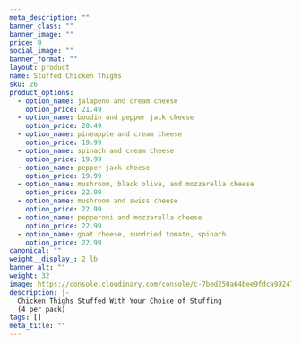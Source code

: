 ```yaml
---
meta_description: ""
banner_class: ""
banner_image: ""
price: 0
social_image: ""
banner_format: ""
layout: product
name: Stuffed Chicken Thighs
sku: 26
product_options:
  - option_name: jalapeno and cream cheese
    option_price: 21.49
  - option_name: boudin and pepper jack cheese
    option_price: 20.49
  - option_name: pineapple and cream cheese
    option_price: 19.99
  - option_name: spinach and cream cheese
    option_price: 19.99
  - option_name: pepper jack cheese
    option_price: 19.99
  - option_name: mushroom, black olive, and mozzarella cheese
    option_price: 22.99
  - option_name: mushroom and swiss cheese
    option_price: 22.99
  - option_name: pepperoni and mozzarella cheese
    option_price: 22.99
  - option_name: goat cheese, sundried tomato, spinach
    option_price: 22.99
canonical: ""
weight__display_: 2 lb
banner_alt: ""
weight: 32
image: https://console.cloudinary.com/console/c-7bed250a64bee9fdca992474d1fab6/media_library/folders/home/asset/8ba2736ea08861dfdff36d0bb92c1038/manage?context=manage
description: |-
  Chicken Thighs Stuffed With Your Choice of Stuffing
  (4 per pack)
tags: []
meta_title: ""
---
```

